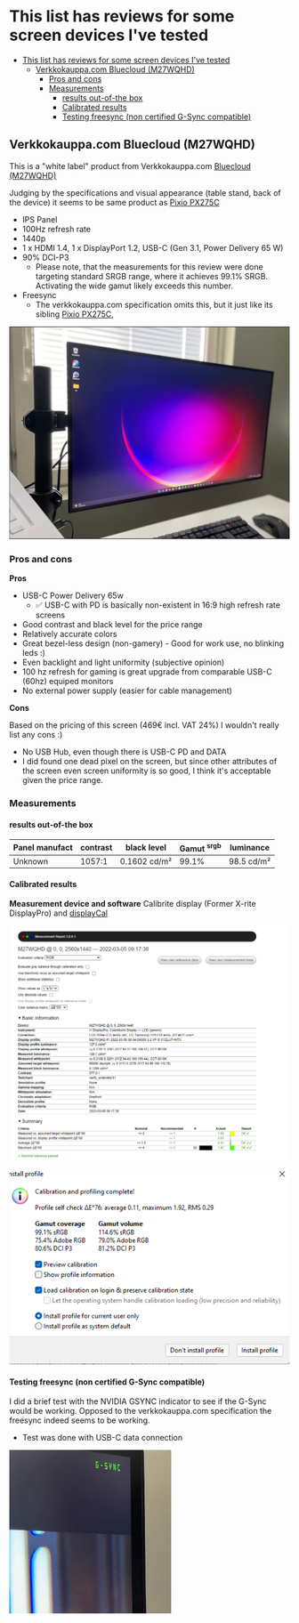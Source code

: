 # This list has reviews for some screen devices I've tested

- [This list has reviews for some screen devices I've tested](#this-list-has-reviews-for-some-screen-devices-ive-tested)
  - [Verkkokauppa.com Bluecloud (M27WQHD)](#verkkokauppacom-bluecloud-m27wqhd)
    - [Pros and cons](#pros-and-cons)
    - [Measurements](#measurements)
      - [results out-of-the box](#results-out-of-the-box)
      - [Calibrated results](#calibrated-results)
      - [Testing freesync (non certified G-Sync compatible)](#testing-freesync-non-certified-g-sync-compatible)


## Verkkokauppa.com Bluecloud (M27WQHD)
This is a "white label" product from Verkkokauppa.com [ Bluecloud (M27WQHD)](https://www.verkkokauppa.com/fi/product/720962/Bluecloud-M27WQHD-27-WQHD-naytto)

Judging by the specifications and visual appearance (table stand, back of the device) it seems to be same product as [Pixio PX275C](https://www.amazon.com/Pixio-Displayport-Charging-FreeSync-Productivity/dp/B09M56MQ7R?th=1)

- IPS Panel
- 100Hz refresh rate
- 1440p 
- 1 x HDMI 1.4, 1 x DisplayPort 1.2, USB-C (Gen 3.1, Power Delivery 65 W)
- 90% DCI-P3
  - Please note, that the measurements for this review were done targeting standard SRGB range, where it achieves 99.1% SRGB. Activating the wide gamut likely exceeds this number.
- Freesync 
  - The verkkokauppa.com specification omits this, but it just like its sibling [Pixio PX275C](https://www.amazon.com/Pixio-Displayport-Charging-FreeSync-Productivity/dp/B09M56MQ7R?th=1), 


![img](img/M27WQHD%20.png)



### Pros and cons

**Pros**
- USB-C Power Delivery 65w
  - ✅ USB-C with PD is basically non-existent in 16:9 high refresh rate screens
- Good contrast and black level for the price range
- Relatively accurate colors
- Great bezel-less design (non-gamery) - Good for work use, no blinking leds :) 
- Even backlight and light uniformity (subjective opinion)
- 100 hz refresh for gaming is great upgrade from comparable USB-C (60hz) equiped monitors
- No external power supply (easier for cable management)
  
**Cons**

Based on the pricing of this screen (469€ incl. VAT 24%) I wouldn't really list any cons :)
- No USB Hub, even though there is USB-C PD and DATA
- I did found one dead pixel on the screen, but since other attributes of the screen even screen uniformity is so good, I think it's acceptable given the price range.

### Measurements

#### results out-of-the box

Panel manufact | contrast | black level | Gamut <sup> srgb</sup> | luminance |
-|-|-|-|-|
Unknown | 1057:1| 0.1602 cd/m²|99.1% |98.5 cd/m²

#### Calibrated results

**Measurement device and software**
Calibrite display (Former X-rite DisplayPro) and [displayCal](https://displaycal.net/)

![img](img/calib.png)

![img](M27WQHD2.png)

#### Testing freesync (non certified G-Sync compatible)
I did a brief test with the NVIDIA GSYNC indicator to see if the G-Sync would be working. Opposed to the verkkokauppa.com specification the freesync indeed seems to be working.
  - Test was done with USB-C data connection

![img](img/frees.png)
